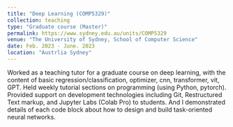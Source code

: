 ```yaml
---
title: "Deep Learning (COMP5329)"
collection: teaching
type: "Graduate course (Master)"
permalink: https://www.sydney.edu.au/units/COMP5329
venue: "The University of Sydney, School of Computer Science"
date: Feb. 2023 - June. 2023
location: "Austrlia Sydney"
---
```


Worked as a teaching tutor for a graduate course on deep learning, with the content of basic regression/classification, optimizer, cnn, transformer, vit, GPT.
Held weekly tutorial sections on programming (using Python, pytorch). Provided support on development technologies including Git, Restructured Text markup, and Jupyter Labs (Colab Pro) to students. And I demonstrated details of each code block about how to design and build task-oriented neural networks.